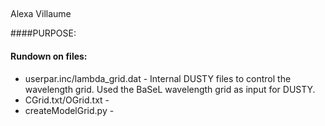 ##
Alexa Villaume

####PURPOSE:

#### Rundown on files:
* userpar.inc/lambda_grid.dat - Internal DUSTY files to control the wavelength grid. Used the BaSeL wavelength grid as input for DUSTY. 
* CGrid.txt/OGrid.txt - 
* createModelGrid.py -

